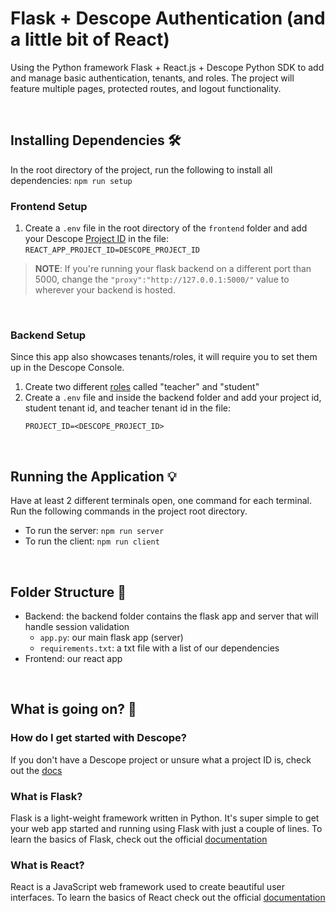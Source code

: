 # Flask + Descope Authentication (and a little bit of React) 

Using the Python framework Flask + React.js + Descope Python SDK to add and manage basic authentication, tenants, and roles. The project will feature multiple pages, protected routes, and logout functionality. 

<br>

## Installing Dependencies 🛠️

In the root directory of the project, run the following to install all dependencies: ```npm run setup```

### Frontend Setup

1. Create a ```.env``` file in the root directory of the `frontend` folder and add your Descope [Project ID](https://app.descope.com/settings/project) in the file: ```REACT_APP_PROJECT_ID=DESCOPE_PROJECT_ID```

> **NOTE**: If you're running your flask backend on a different port than 5000, change the ```"proxy":"http://127.0.0.1:5000/"``` value to wherever your backend is hosted.

<br> 

### Backend Setup

Since this app also showcases tenants/roles, it will require you to set them up in the Descope Console.

1. Create two different [roles]((https://app.descope.com/authorization)) called "teacher" and "student" <br>
2. Create a ```.env``` file and inside the backend folder and add your project id, student tenant id, and teacher tenant id in  the file:  
    ```
    PROJECT_ID=<DESCOPE_PROJECT_ID>
    ```

<br>

## Running the Application 💡

Have at least 2 different terminals open, one command for each terminal. Run the following commands in the project root directory.
- To run the server: ```npm run server```
- To run the client: ```npm run client``` 

<br>

## Folder Structure 📁

- Backend: the backend folder contains the flask app and server that will handle session validation 
    - `app.py`: our main flask app (server)
    - `requirements.txt`: a txt file with a list of our dependencies
- Frontend: our react app 

<br>

## What is going on? 🤔

### How do I get started with Descope?
If you don't have a Descope project or unsure what a project ID is, check out the [docs](https://docs.descope.com/build/guides/gettingstarted/)

### What is Flask?
Flask is a light-weight framework written in Python. It's super simple to get your web app started and running using Flask with just a couple of lines. To learn the basics of Flask, check out the official [documentation](https://flask.palletsprojects.com/en/2.3.x/quickstart/)<br>

### What is React? 
React is a JavaScript web framework used to create beautiful user interfaces. To learn the basics of React check out the official [documentation](https://react.dev/learn)


